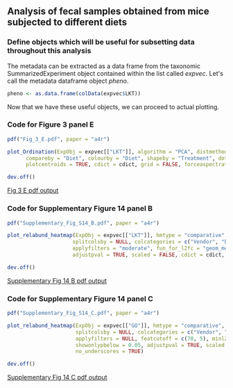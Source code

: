 ## Analysis of fecal samples obtained from mice subjected to different diets

### Define objects which will be useful for subsetting data throughout this analysis
The metadata can be extracted as a data frame from the taxonomic SummarizedExperiment object contained within the list called _expvec_. Let's call the metadata dataframe object _pheno_.

```R
pheno <- as.data.frame(colData(expvec$LKT))
```

Now that we have these useful objects, we can proceed to actual plotting.

### Code for Figure 3 panel E
```R
pdf("Fig_3_E.pdf", paper = "a4r")

plot_Ordination(ExpObj = expvec[["LKT"]], algorithm = "PCA", distmethod = "bray",
      compareby = "Diet", colourby = "Diet", shapeby = "Treatment", dotsize = 1.4,
      plotcentroids = TRUE, cdict = cdict, grid = FALSE, forceaspectratio = 1)

dev.off()
```

[Fig 3 E pdf output](../pdfs/Fig_3_E.pdf)



### Code for Supplementary Figure 14 panel B
```R
pdf("Supplementary_Fig_S14_B.pdf", paper = "a4r")

plot_relabund_heatmap(ExpObj = expvec[["LKT"]], hmtype = "comparative", compareby = "Diet", invertbinaryorder = TRUE,
                     splitcolsby = NULL, colcategories = c("Vendor", "Diet", "Treatment"), secondaryheatmap = NULL,
                     applyfilters = "moderate", fun_for_l2fc = "geom_mean", showonlypbelow = 0.05, minl2fc = 1.5,
                     adjustpval = TRUE, scaled = FALSE, cdict = cdict, class_to_ignore = "N_A", no_underscores = TRUE)

dev.off()
```
[Supplementary Fig 14 B pdf output](../pdfs/Supplementary_Fig_S14_B.pdf)


### Code for Supplementary Figure 14 panel C
```R
pdf("Supplementary_Fig_S14_C.pdf", paper = "a4r")

plot_relabund_heatmap(ExpObj = expvec[["GO"]], hmtype = "comparative", compareby = "Diet", invertbinaryorder = TRUE,
                      splitcolsby = NULL, colcategories = c("Vendor", "Diet", "Treatment"), secondaryheatmap = NULL,
                      applyfilters = NULL, featcutoff = c(70, 5), minl2fc = 2, fun_for_l2fc = "geom_mean",
                      showonlypbelow = 0.05, adjustpval = TRUE, scaled = FALSE, cdict = cdict, class_to_ignore = "N_A",
                      no_underscores = TRUE)

dev.off()
```
[Supplementary Fig 14 C pdf output](../pdfs/Supplementary_Fig_S14_C.pdf)

